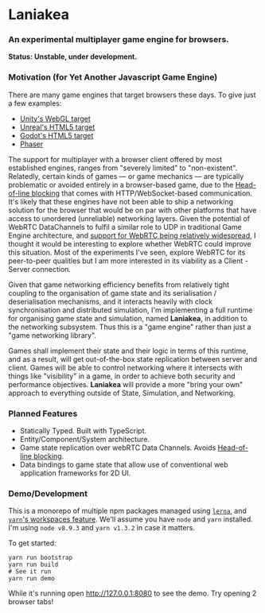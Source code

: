 Laniakea
========
### An experimental multiplayer game engine for browsers.

**Status: Unstable, under development.**

### Motivation (for Yet Another Javascript Game Engine)
There are many game engines that target browsers these days. To give just a few examples:
- [Unity's WebGL target](https://docs.unity3d.com/Manual/webgl-gettingstarted.html)
- [Unreal's HTML5 target](https://docs.unrealengine.com/en-us/Platforms/HTML5/GettingStarted)
- [Godot's HTML5 target](http://docs.godotengine.org/en/3.0/getting_started/workflow/export/exporting_for_web.html)
- [Phaser](https://phaser.io/)

The support for multiplayer with a browser client offered by most established engines, ranges from "severely limited" to "non-existent".
Relatedly, certain kinds of games &mdash; or game mechanics &mdash; are typically problematic or avoided entirely in a browser-based game,
due to the [Head-of-line blocking](https://en.wikipedia.org/wiki/Head-of-line_blocking) that comes with HTTP/WebSocket-based communication.
It's likely that these engines have not been able to ship a networking solution for the browser that would be on par with other platforms that have access to
unordered (unreliable) networking layers.
Given the potential of WebRTC DataChannels to fulfil a similar role to UDP in traditional Game Engine architecture, and [support for WebRTC being relatively widespread](https://caniuse.com/#feat=rtcpeerconnection), I thought it would be interesting to explore whether WebRTC could improve this situation. Most of the experiments I've seen, explore WebRTC for its peer-to-peer qualities but I am more interested in its viability as a Client - Server connection.

Given that game networking efficiency benefits from relatively tight coupling to the organisation of game state and its serialisation / deserialisation mechanisms, and it interacts heavily with clock synchronisation and distributed simulation, I'm implementing a full runtime for organising game state and simulation, named **Laniakea**, in addition to the networking subsystem. Thus this is a "game engine" rather than just a "game networking library".

Games shall implement their state and their logic in terms of this runtime, and as a result, will get out-of-the-box state replication between server and client.
Games will be able to control networking where it intersects with things like "visibility" in a game, in order to achieve both security and performance objectives.
**Laniakea** will provide a more "bring your own" approach to everything outside of State, Simulation, and Networking.


### Planned Features
- Statically Typed. Built with TypeScript.
- Entity/Component/System architecture.
- Game state replication over webRTC Data Channels. Avoids [Head-of-line blocking](https://en.wikipedia.org/wiki/Head-of-line_blocking).
- Data bindings to game state that allow use of conventional web application frameworks for 2D UI.

### Demo/Development
This is a monorepo of multiple npm packages managed using [`lerna`](https://github.com/lerna/lerna), and [`yarn`'s workspaces feature](https://yarnpkg.com/en/docs/workspaces).
We'll assume you have `node` and `yarn` installed. I'm using `node v8.9.3` and `yarn v1.3.2` in case it matters.

To get started:
```
yarn run bootstrap
yarn run build
# See it run
yarn run demo
```
While it's running open <http://127.0.0.1:8080> to see the demo. Try opening 2 browser tabs!
